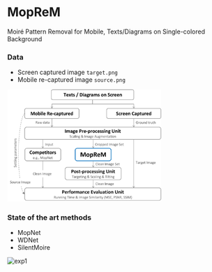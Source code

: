 # MopReM
Moiré Pattern Removal for Mobile, Texts/Diagrams on Single-colored Background

### Data
* Screen captured image `target.png`
* Mobile re-captured image `source.png`

<img src="./resource/moprem.jpg" alt="moprem" width="70%"/>

### State of the art methods
* MopNet
* WDNet
* SilentMoire

![exp1](./resource/exp1.jpg)
